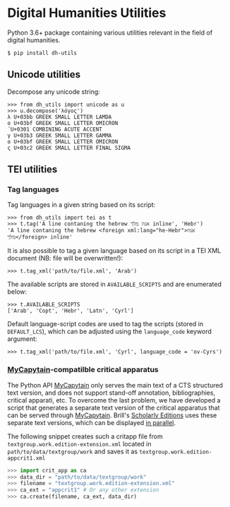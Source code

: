 # Digital Humanities Utilities

Python 3.6+ package containing various utilities relevant in the field of digital humanities.

```shell
$ pip install dh-utils
```

## Unicode utilities

Decompose any unicode string:

```pycon
>>> from dh_utils import unicode as u
>>> u.decompose('λόγος')
λ U+03bb GREEK SMALL LETTER LAMDA
ο U+03bf GREEK SMALL LETTER OMICRON
́ U+0301 COMBINING ACUTE ACCENT
γ U+03b3 GREEK SMALL LETTER GAMMA
ο U+03bf GREEK SMALL LETTER OMICRON
ς U+03c2 GREEK SMALL LETTER FINAL SIGMA
```

## TEI utilities

### Tag languages

Tag languages in a given string based on its script:

```pycon
>>> from dh_utils import tei as t
>>> t.tag('A line contaning the hebrew אגוז מלך inline', 'Hebr')
'A line contaning the hebrew <foreign xml:lang="he-Hebr">אגוז מלך</foreign> inline'
```

It is also possible to tag a given language based on its script in a TEI XML document (NB: file will be overwritten!):

```pycon
>>> t.tag_xml('path/to/file.xml', 'Arab')
```

The available scripts are stored in `AVAILABLE_SCRIPTS` and are enumerated below:

```pycon
>>> t.AVAILABLE_SCRIPTS
['Arab', 'Copt', 'Hebr', 'Latn', 'Cyrl']
```

Default language-script codes are used to tag the scripts (stored in `DEFAULT_LCS`), which can be adjusted using the `language_code` keyword argument:

```pycon
>>> t.tag_xml('path/to/file.xml', 'Cyrl', language_code = 'ov-Cyrs')
```

### [MyCapytain](https://github.com/Capitains/MyCapytain)-compatilble critical apparatus

The Python API [MyCapytain](https://github.com/Capitains/MyCapytain) only serves the main text of a CTS structured text version, and does not support stand-off annotation, bibliographies, critical apparati, etc. To overcome the last problem, we have developed a script that generates a separate text version of the critical apparatus that can be served through [MyCapytain](https://github.com/Capitains/MyCapytain). Brill's [Scholarly Editions](https://dh.brill.com) uses these separate text versions, which can be displayed [in parallel](https://dh.brill.com/scholarlyeditions/reader/urn:cts:latinLit:stoa0023.stoa001.amo-lat2:14.1.1-14.1.5?right=amo-appcrit3).

The following snippet creates such a critapp file from `textgroup.work.edition-extension.xml` located in `path/to/data/textgroup/work` and saves it as `textgroup.work.edition-appcrit1.xml`

```python
>>> import crit_app as ca
>>> data_dir = "path/to/data/textgroup/work"
>>> filename = "textgroup.work.edition-extension.xml"
>>> ca_ext = "appcrit1" # Or any other extension
>>> ca.create(filename, ca_ext, data_dir)
```
